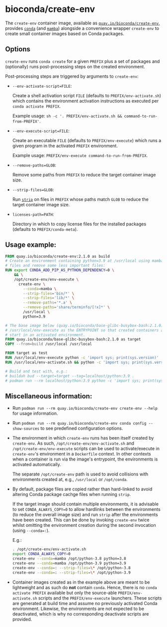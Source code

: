 # bioconda/create-env

The `create-env` container image, available as [`quay.io/bioconda/create-env`](https://quay.io/repository/bioconda/create-env?tab=tags), provides [`conda`](https://github.com/conda/conda/) (and [`mamba`](https://github.com/mamba-org/mamba)) alongside a convenience wrapper `create-env` to create small container images based on Conda packages.


## Options

`create-env` runs `conda create` for a given `PREFIX` plus a set of packages and (optionally) runs post-processing steps on the created environment.

Post-processing steps are triggered by arguments to `create-env`:

- `--env-activate-script=FILE`:

  Create a shell activation script `FILE` (defaults to `PREFIX/env-activate.sh`) which contains the environment activation instructions as executed per `conda activate PREFIX`.

  Example usage: `sh -c '. PREFIX/env-activate.sh && command-to-run-from-PREFIX'`.

- `--env-execute-script=FILE`:

  Create an executable `FILE` (defaults to `PREFIX/env-execute`) which runs a given program in the activated `PREFIX` environment.

  Example usage: `PREFIX/env-execute command-to-run-from-PREFIX`.

- `--remove-paths=GLOB`:

  Remove some paths from `PREFIX` to reduce the target container image size.

- `--strip-files=GLOB`:

  Run [`strip`](https://sourceware.org/binutils/docs/binutils/strip.html) on files in `PREFIX` whose paths match `GLOB` to reduce the target container image size.

- `licenses-path=PATH`:

  Directory in which to copy license files for the installed packages (defaults to `PREFIX/conda-meta`).


## Usage example:
```Dockerfile
FROM quay.io/bioconda/create-env:2.1.0 as build
# Create an environment containing python=3.9 at /usr/local using mamba, strip
# files and remove some less important files:
RUN export CONDA_ADD_PIP_AS_PYTHON_DEPENDENCY=0 \
    && \
    /opt/create-env/env-execute \
      create-env \
        --conda=mamba \
        --strip-files='bin/*' \
        --strip-files='lib/*' \
        --remove-paths='*.a' \
        --remove-paths='share/terminfo/[!x]*' \
        /usr/local \
        python=3.9

# The base image below (quay.io/bioconda/base-glibc-busybox-bash:2.1.0) defines
# /usr/local/env-execute as the ENTRYPOINT so that created containers always
# start in an activated environment.
FROM quay.io/bioconda/base-glibc-busybox-bash:2.1.0 as target
COPY --from=build /usr/local /usr/local

FROM target as test
RUN /usr/local/env-execute python -c 'import sys; print(sys.version)'
RUN /usr/local/env-activate.sh && python -c 'import sys; print(sys.version)'

# Build and test with, e.g.:
# buildah bud --target=target --tag=localhost/python:3.9 .
# podman run --rm localhost/python:3.9 python -c 'import sys; print(sys.version)'
```

## Miscellaneous information:

- Run `podman run --rm quay.io/bioconda/create-env create-env --help` for usage information.

- Run `podman run --rm quay.io/bioconda/create-env conda config --show-sources` to see predefined configuration options.

- The environment in which `create-env` runs has been itself created by `create-env`.
  As such, `/opt/create-env/env-activate.sh` and `/opt/create-env/env-execute` scripts can be used to activate/execute in `create-env`'s environment in a `Dockerfile` context.
  In other contexts when a container is run via the image's entrypoint, the environments is activated automatically.

  The separate `/opt/create-env` path is used to avoid collisions with environments created at, e.g., `/usr/local` or `/opt/conda`.

- By default, package files are copied rather than hard-linked to avoid altering Conda package cachge files when running `strip`.

  If the target image should contain multiple environments, it is advisable to set `CONDA_ALWAYS_COPY=0` to allow hardlinks between the environments (to reduce the overall image size) and run `strip` after the environments have been created.
  This can be done by invoking `create-env` twice whilst omitting the environment creation during the second invocation (using `--conda=:`).

  E.g.:
  ```sh
  . /opt/create-env/env-activate.sh
  export CONDA_ALWAYS_COPY=0
  create-env --conda=mamba /opt/python-3.8 python=3.8
  create-env --conda=mamba /opt/python-3.9 python=3.9
  create-env --conda=: --strip-files=\* /opt/python-3.8
  create-env --conda=: --strip-files=\* /opt/python-3.9
  ```

- Container images created as in the example above are meant to be lightweight and as such do **not** contain `conda`.
  Hence, there is no `conda activate PREFIX` available but only the source-able `PREFIX/env-activate.sh` scripts and the `PREFIX/env-execute` launchers.
  These scripts are generated at build time and assume no previously activated Conda environment.
  Likewise, the environments are not expected to be deactivated, which is why no corresponding deactivate scripts are provided.
